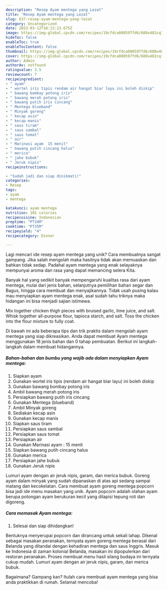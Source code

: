 ```yaml
---
description: "Resep Ayam mentega yang Lezat"
title: "Resep Ayam mentega yang Lezat"
slug: 637-resep-ayam-mentega-yang-lezat
category: Uncategorized
date: 2023-03-12T16:13:13.675Z
image: https://img-global.cpcdn.com/recipes/19cfdca080597fd6/680x482cq70/ayam-mentega-foto-resep-utama.jpg
hideToc: false
enableToc: true
enableTocContent: false
thumbnail: https://img-global.cpcdn.com/recipes/19cfdca080597fd6/680x482cq70/ayam-mentega-foto-resep-utama.jpg
cover: https://img-global.cpcdn.com/recipes/19cfdca080597fd6/680x482cq70/ayam-mentega-foto-resep-utama.jpg
author: Admin
authorAv: notfound
ratingvalue: 3.5
reviewcount: 7
recipeingredient:
- " ayam"
- " wortel iris tipis rendam air hangat biar layu ini boleh diskip"
- " bawang bombay potong iris"
- " bawang merah potong iris"
- " bawang putih iris cincang"
- " Mentega blueband"
- " Minyak goreng"
- " kecap asin"
- " kecap manis"
- " saus tiram"
- " saus sambal"
- " saus tomat"
- " air"
- " Marinasi ayam  15 menit"
- " bawang putih cincang halus"
- " merica"
- " jahe bubuk"
- " Jeruk nipis"
recipeinstructions:

- "Sudah jadi dan siap dinikmati!"
categories:
- Resep
tags:
- ayam
- mentega

katakunci: ayam mentega 
nutrition: 101 calories
recipecuisine: Indonesian
preptime: "PT34M"
cooktime: "PT35M"
recipeyield: "4"
recipecategory: Dinner

---
```





Lagi mencari ide resep ayam mentega yang unik? Cara membuatnya sangat gampang. Jika salah mengolah maka hasilnya tidak akan memuaskan dan bahkan tidak sedap. Padahal ayam mentega yang enak selayaknya mempunyai aroma dan rasa yang dapat memancing selera Kita.





Banyak hal yang sedikit banyak mempengaruhi kualitas rasa dari ayam mentega, mulai dari jenis bahan, selanjutnya pemilihan bahan segar dan Bagus, hingga cara membuat dan menyajikannya. Tidak usah pusing kalau mau menyiapkan ayam mentega enak,      asal sudah tahu triknya maka hidangan ini bisa menjadi sajian istimewa.














Mix together chicken thigh pieces with bruised garlic, lime juice, and salt. Whisk together all-purpose flour, tapioca starch, and salt. Toss the chicken into the flour mixture to fully coat.






Di bawah ini ada beberapa tips dan trik praktis dalam mengolah ayam mentega yang siap dikreasikan. Anda dapat membuat Ayam mentega menggunakan 18 jenis bahan dan 0 tahap pembuatan. Berikut ini langkah-langkah dalam membuat hidangannya.

<!--inarticleads1-->

##### Bahan-bahan dan bumbu yang wajib ada dalam menyiapkan Ayam mentega:

1. Siapkan  ayam
1. Gunakan  wortel iris tipis (rendam air hangat biar layu) ini boleh diskip
1. Gunakan  bawang bombay potong iris
1. Ambil  bawang merah potong iris
1. Persiapkan  bawang putih iris cincang
1. Gunakan  Mentega (blueband)
1. Ambil  Minyak goreng
1. Sediakan  kecap asin
1. Gunakan  kecap manis
1. Siapkan  saus tiram
1. Persiapkan  saus sambal
1. Persiapkan  saus tomat
1. Persiapkan  air
1. Gunakan  Marinasi ayam : 15 menit
1. Siapkan  bawang putih cincang halus
1. Gunakan  merica
1. Persiapkan  jahe bubuk
1. Gunakan  Jeruk nipis


Lumuri ayam dengan air jeruk nipis, garam, dan merica bubuk. Goreng ayam dalam minyak yang sudah dipanaskan di atas api sedang sampai matang dan kecokelatan. Cara membuat ayam goreng mentega popcorn bisa jadi ide menu masakan yang unik. Ayam popcorn adalah olahan ayam berupa potongan ayam berukuran kecil yang dilapisi tepung roti dan digoreng. 

<!--inarticleads2-->

##### Cara memasak Ayam mentega:


1. Selesai dan siap dihidangkan!

Bentuknya menyerupai popcorn dan dirancang untuk sekali lahap. Dikenal sebagai masakan peranakan, ternyata ayam goreng mentega berasal dari Belanda yang ditandai dengan kehadiran mentega dan saus Inggris. Masuk ke Indonesia di zaman kolonial Belanda, masakan ini dipopulerkan dari restoran peranakan. Proses membuat menu hasil silang budaya ini ternyata cukup mudah. Lumuri ayam dengan air jeruk nipis, garam, dan merica bubuk. 

Bagaimana? Gampang kan? Itulah cara membuat ayam mentega yang bisa anda praktikkan di rumah. Selamat mencoba!
